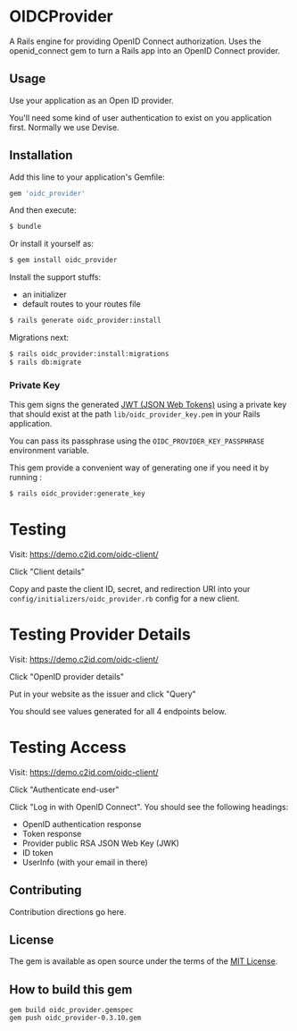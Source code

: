 # OIDCProvider
A Rails engine for providing OpenID Connect authorization. Uses the openid_connect gem to turn a Rails app into an OpenID Connect provider.

## Usage
Use your application as an Open ID provider.

You'll need some kind of user authentication to exist on you application first. Normally we use Devise.

## Installation
Add this line to your application's Gemfile:

```ruby
gem 'oidc_provider'
```

And then execute:
```bash
$ bundle
```

Or install it yourself as:
```bash
$ gem install oidc_provider
```

Install the support stuffs:

* an initializer
* default routes to your routes file

```bash
$ rails generate oidc_provider:install
```

Migrations next:

```bash
$ rails oidc_provider:install:migrations
$ rails db:migrate
```

### Private Key

This gem signs the generated [JWT (JSON Web Tokens)](https://jwt.io/) using a
private key that should exist at the path `lib/oidc_provider_key.pem` in your
Rails application.

You can pass its passphrase using the `OIDC_PROVIDER_KEY_PASSPHRASE` environment
variable.

This gem provide a convenient way of generating one if you need it by running :

```bash
$ rails oidc_provider:generate_key
```

# Testing

Visit: https://demo.c2id.com/oidc-client/

Click "Client details"

Copy and paste the client ID, secret, and redirection URI into your `config/initializers/oidc_provider.rb` config for a new client.

# Testing Provider Details

Visit: https://demo.c2id.com/oidc-client/

Click "OpenID provider details"

Put in your website as the issuer and click "Query"

You should see values generated for all 4 endpoints below.

# Testing Access

Visit: https://demo.c2id.com/oidc-client/

Click "Authenticate end-user"

Click "Log in with OpenID Connect". You should see the following headings:

* OpenID authentication response
* Token response
* Provider public RSA JSON Web Key (JWK)
* ID token
* UserInfo (with your email in there)


## Contributing
Contribution directions go here.

## License
The gem is available as open source under the terms of the [MIT License](https://opensource.org/licenses/MIT).

## How to build this gem

```
gem build oidc_provider.gemspec
gem push oidc_provider-0.3.10.gem
```
